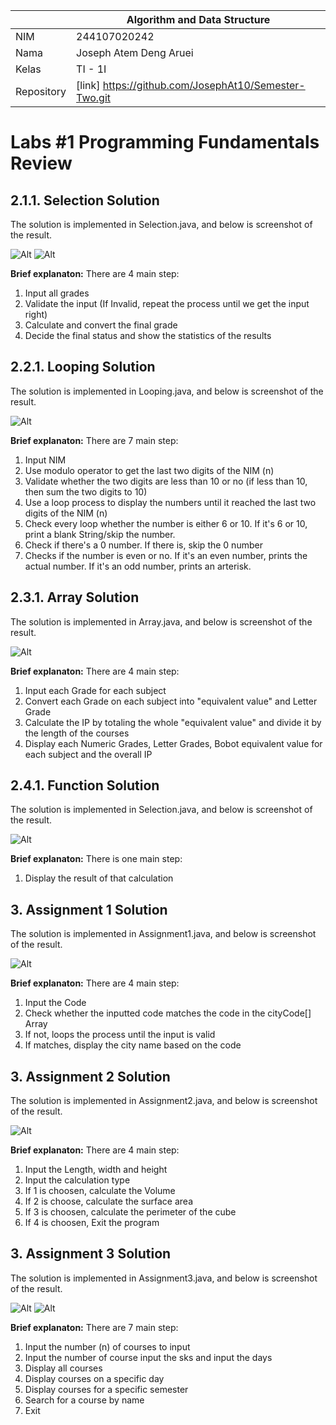 |  | Algorithm and Data Structure |
|--|--|
| NIM |  244107020242|
| Nama |  Joseph Atem Deng Aruei |
| Kelas | TI - 1I |
| Repository | [link] https://github.com/JosephAt10/Semester-Two.git |

# Labs #1 Programming Fundamentals Review

## 2.1.1. Selection Solution

The solution is implemented in Selection.java, and below is screenshot of the result.

![Alt](Weeks1/1.png)
![Alt](Weeks1/2.png)

**Brief explanaton:** There are 4 main step: 
1. Input all grades
2. Validate the input (If Invalid, repeat the process until we get the input right)
3. Calculate and convert the final grade
4. Decide the final status and show the statistics of the results

## 2.2.1. Looping Solution

The solution is implemented in Looping.java, and below is screenshot of the result.

![Alt](Weeks1/4.png)

**Brief explanaton:** There are 7 main step: 
1. Input NIM
2. Use modulo operator to get the last two digits of the NIM (n)
3. Validate whether the two digits are less than 10 or no (if less than 10, then sum the two digits to 10)
4. Use a loop process to display the numbers until it reached the last two digits of the NIM (n)
5. Check every loop whether the number is either 6 or 10. If it's 6 or 10, print a blank String/skip the number.
6. Check if there's a 0 number. If there is, skip the 0 number
7. Checks if the number is even or no. If it's an even number, prints the actual number. If it's an odd number, prints an arterisk.

## 2.3.1. Array Solution

The solution is implemented in Array.java, and below is screenshot of the result.

![Alt](Weeks1/5.png)

**Brief explanaton:** There are 4 main step: 
1. Input each Grade for each subject
2. Convert each Grade on each subject into "equivalent value" and Letter Grade
3. Calculate the IP by totaling the whole "equivalent value" and divide it by the length of the courses
4. Display each Numeric Grades, Letter Grades, Bobot equivalent value for each subject and the overall IP

## 2.4.1. Function Solution

The solution is implemented in Selection.java, and below is screenshot of the result.

![Alt](Weeks1/6.png)

**Brief explanaton:** There is one main step: 
1. Display the result of that calculation

## 3. Assignment 1 Solution

The solution is implemented in Assignment1.java, and below is screenshot of the result.

![Alt](Weeks1/7.png)

**Brief explanaton:** There are 4 main step: 
1. Input the Code
2. Check whether the inputted code matches the code in the cityCode[] Array
3. If not, loops the process until the input is valid
4. If matches, display the city name based on the code

## 3. Assignment 2 Solution

The solution is implemented in Assignment2.java, and below is screenshot of the result.

![Alt](Weeks1/11.png)

**Brief explanaton:** There are 4 main step: 
1. Input the Length, width and height
2. Input the calculation type
3. If 1 is choosen, calculate the Volume
4. If 2 is choose, calculate the surface area
5. If 3 is choosen, calculate the perimeter of the cube
4. If 4 is choosen, Exit the program

## 3. Assignment 3 Solution

The solution is implemented in Assignment3.java, and below is screenshot of the result.

![Alt](Weeks1/9.png)
![Alt](Weeks1/10.png)

**Brief explanaton:** There are 7 main step: 
1. Input the number (n) of courses to input
2. Input the number of course input the sks and input the days
3. Display all courses
4. Display courses on a specific day
5. Display courses for a specific semester
6. Search for a course by name
7. Exit